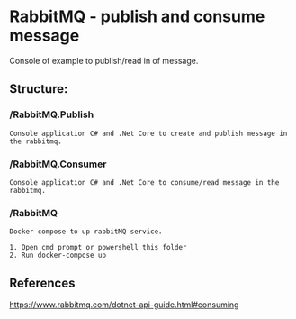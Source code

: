 # RabbitMQ - publish and consume message
Console of example to publish/read in of message.

## Structure:

### /RabbitMQ.Publish
    Console application C# and .Net Core to create and publish message in the rabbitmq.
    
### /RabbitMQ.Consumer
    Console application C# and .Net Core to consume/read message in the rabbitmq.

### /RabbitMQ
    Docker compose to up rabbitMQ service.
    
    1. Open cmd prompt or powershell this folder
    2. Run docker-compose up

## References

https://www.rabbitmq.com/dotnet-api-guide.html#consuming
